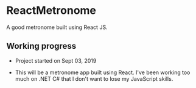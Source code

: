 # ReactMetronome
A good metronome built using React JS.


## Working progress

* Project started on Sept 03, 2019

- This will be a metronome app built using React.  I've been working too much on .NET C# that I don't want to lose my JavaScript skills.